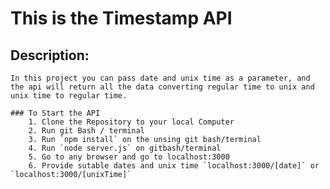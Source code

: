 # This is the Timestamp API

## Description:
    In this project you can pass date and unix time as a parameter, and the api will return all the data converting regular time to unix and unix time to regular time.  

    ### To Start the API
        1. Clone the Repository to your local Computer
        2. Run git Bash / terminal
        3. Run `npm install` on the unsing git bash/terminal
        4. Run `node server.js` on gitbash/terminal
        5. Go to any browser and go to localhost:3000
        6. Provide sutable dates and unix time `localhost:3000/[date]` or `localhost:3000/[unixTime]` 